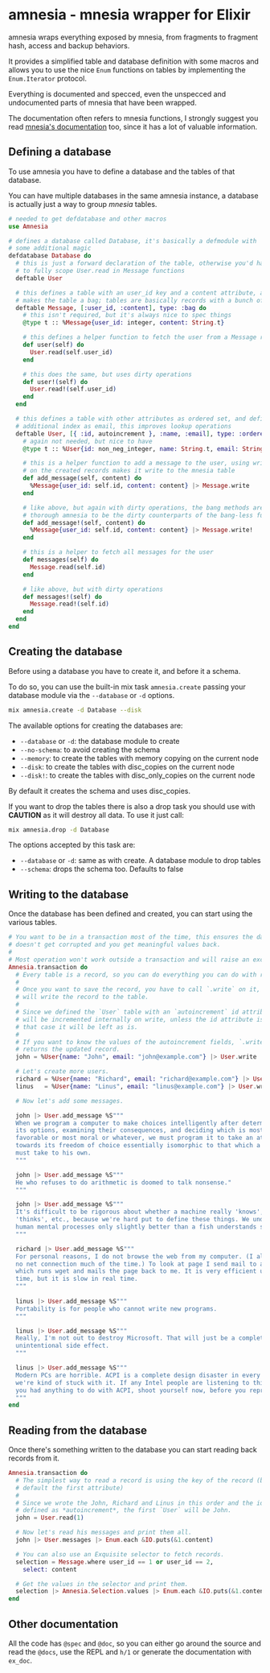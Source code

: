 amnesia - mnesia wrapper for Elixir
===================================
amnesia wraps everything exposed by mnesia, from fragments to fragment hash,
access and backup behaviors.

It provides a simplified table and database definition with some macros and
allows you to use the nice `Enum` functions on tables by implementing the
`Enum.Iterator` protocol.

Everything is documented and specced, even the unspecced and undocumented parts
of mnesia that have been wrapped.

The documentation often refers to mnesia functions, I strongly suggest you read
[mnesia's documentation](http://erlang.org/doc/man/mnesia.html) too, since it has a lot of valuable information.

Defining a database
-------------------
To use amnesia you have to define a database and the tables of that database.

You can have multiple databases in the same amnesia instance, a database is
actually just a way to group *mnesia* tables.

```elixir
# needed to get defdatabase and other macros
use Amnesia

# defines a database called Database, it's basically a defmodule with
# some additional magic
defdatabase Database do
  # this is just a forward declaration of the table, otherwise you'd have
  # to fully scope User.read in Message functions
  deftable User

  # this defines a table with an user_id key and a content attribute, and
  # makes the table a bag; tables are basically records with a bunch of helpers
  deftable Message, [:user_id, :content], type: :bag do
    # this isn't required, but it's always nice to spec things
    @type t :: %Message{user_id: integer, content: String.t}

    # this defines a helper function to fetch the user from a Message record
    def user(self) do
      User.read(self.user_id)
    end

    # this does the same, but uses dirty operations
    def user!(self) do
      User.read!(self.user_id)
    end
  end

  # this defines a table with other attributes as ordered set, and defines an
  # additional index as email, this improves lookup operations
  deftable User, [{ :id, autoincrement }, :name, :email], type: :ordered_set, index: [:email] do
    # again not needed, but nice to have
    @type t :: %User{id: non_neg_integer, name: String.t, email: String.t}

    # this is a helper function to add a message to the user, using write
    # on the created records makes it write to the mnesia table
    def add_message(self, content) do
      %Message{user_id: self.id, content: content} |> Message.write
    end

    # like above, but again with dirty operations, the bang methods are used
    # thorough amnesia to be the dirty counterparts of the bang-less functions
    def add_message!(self, content) do
      %Message{user_id: self.id, content: content} |> Message.write!
    end

    # this is a helper to fetch all messages for the user
    def messages(self) do
      Message.read(self.id)
    end

    # like above, but with dirty operations
    def messages!(self) do
      Message.read!(self.id)
    end
  end
end
```

Creating the database
---------------------
Before using a database you have to create it, and before it a schema.

To do so, you can use the built-in mix task `amnesia.create` passing your
database module via the `--database` or `-d` options.

```sh
mix amnesia.create -d Database --disk
```

The available options for creating the databases are:

- `--database` or `-d`: the database module to create
- `--no-schema`: to avoid creating the schema
- `--memory`: to create the tables with memory copying on the current node
- `--disk`: to create the tables with disc_copies on the current node
- `--disk!`: to create the tables with disc_only_copies on the current node

By default it creates the schema and uses disc_copies.

If you want to drop the tables there is also a drop task you should use with
__CAUTION__ as it will destroy all data. To use it just call:

```sh
mix amnesia.drop -d Database
```

The options accepted by this task are:

- `--database` or `-d`: same as with create. A database module to drop tables
- `--schema`: drops the schema too. Defaults to false

Writing to the database
-----------------------
Once the database has been defined and created, you can start using the various
tables.

```elixir
# You want to be in a transaction most of the time, this ensures the data
# doesn't get corrupted and you get meaningful values back.
#
# Most operation won't work outside a transaction and will raise an exception.
Amnesia.transaction do
  # Every table is a record, so you can do everything you can do with records.
  #
  # Once you want to save the record, you have to call `.write` on it, this
  # will write the record to the table.
  #
  # Since we defined the `User` table with an `autoincrement` id attribute it
  # will be incremented internally on write, unless the id attribute is set, in
  # that case it will be left as is.
  #
  # If you want to know the values of the autoincrement fields, `.write` always
  # returns the updated record.
  john = %User{name: "John", email: "john@example.com"} |> User.write

  # Let's create more users.
  richard = %User{name: "Richard", email: "richard@example.com"} |> User.write
  linus   = %User{name: "Linus", email: "linus@example.com"} |> User.write

  # Now let's add some messages.

  john |> User.add_message %S"""
  When we program a computer to make choices intelligently after determining
  its options, examining their consequences, and deciding which is most
  favorable or most moral or whatever, we must program it to take an attitude
  towards its freedom of choice essentially isomorphic to that which a human
  must take to his own.
  """

  john |> User.add_message %S"""
  He who refuses to do arithmetic is doomed to talk nonsense."
  """

  john |> User.add_message %S"""
  It's difficult to be rigorous about whether a machine really 'knows',
  'thinks', etc., because we're hard put to define these things. We understand
  human mental processes only slightly better than a fish understands swimming.
  """

  richard |> User.add_message %S"""
  For personal reasons, I do not browse the web from my computer. (I also have
  no net connection much of the time.) To look at page I send mail to a daemon
  which runs wget and mails the page back to me. It is very efficient use of my
  time, but it is slow in real time.
  """
  
  linus |> User.add_message %S"""
  Portability is for people who cannot write new programs.
  """

  linus |> User.add_message %S"""
  Really, I'm not out to destroy Microsoft. That will just be a completely
  unintentional side effect.
  """

  linus |> User.add_message %S"""
  Modern PCs are horrible. ACPI is a complete design disaster in every way. But
  we're kind of stuck with it. If any Intel people are listening to this and
  you had anything to do with ACPI, shoot yourself now, before you reproduce.
  """
end
```

Reading from the database
-------------------------
Once there's something written to the database you can start reading back
records from it.

```elixir
Amnesia.transaction do
  # The simplest way to read a record is using the key of the record (by
  # default the first attribute)
  #
  # Since we wrote the John, Richard and Linus in this order and the id is
  # defined as *autoincrement*, the first `User` will be John.
  john = User.read(1)

  # Now let's read his messages and print them all.
  john |> User.messages |> Enum.each &IO.puts(&1.content)

  # You can also use an Exquisite selector to fetch records.
  selection = Message.where user_id == 1 or user_id == 2,
    select: content

  # Get the values in the selector and print them.
  selection |> Amnesia.Selection.values |> Enum.each &IO.puts(&1.content)
end
```

Other documentation
-------------------
All the code has `@spec` and `@doc`, so you can either go around the source and
read the `@docs`, use the REPL and `h/1` or generate the documentation with
`ex_doc`.
